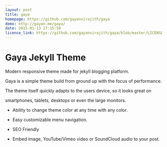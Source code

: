 ```yaml
---
layout: post
title: gaya
homepage: https://github.com/gayanvirajith/gaya
demo: http://gayan.me/gaya/
date: 2015-01-13 17:15:59
licence_link: https://github.com/gayanvirajith/gaya/blob/master/LICENSE.md
---
```

# Gaya Jekyll Theme



Modern responsive theme made for jekyll blogging platform. 

Gaya is a simple theme build from ground up with the focus of performance. 

The theme itself quickly adapts to the users device, so it looks great on 

smartphones, tablets, desktops or even the large monitors.



- Ability to change theme color at any time with any color.

- Easy customizable menu navigation.

- SEO Friendly

- Embed image, YouTube/Vimeo video or SoundCloud audio to your post.



